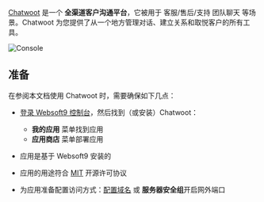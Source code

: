 [Chatwoot](https://www.chatwoot.com/) 是一个 **全渠道客户沟通平台**，它被用于 客服/售后/支持 团队聊天  等场景。Chatwoot 为您提供了从一个地方管理对话、建立关系和取悦客户的所有工具。


![Console](https://libs.websoft9.com/Websoft9/DocsPicture/zh/chatwoot/chatwoot-gui-websoft9.webp)


## 准备

在参阅本文档使用 Chatwoot 时，需要确保如下几点：

- [登录 Websoft9 控制台](./login-console)，然后找到（或安装）Chatwoot：
  - **我的应用** 菜单找到应用 
  - **应用商店** 菜单部署应用

- 应用是基于 Websoft9 安装的


- 应用的用途符合 [MIT](https://opensource.org/licenses/MIT) 开源许可协议


- 为应用准备配置访问方式：[配置域名](./domain-set) 或 **服务器安全组**开启网外端口